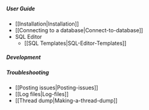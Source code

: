 ##### User Guide
- [[Installation|Installation]]
- [[Connecting to a database|Connect-to-database]]
- SQL Editor
  - [[SQL Templates|SQL-Editor-Templates]]

##### Development

##### Troubleshooting
- [[Posting issues|Posting-issues]]
- [[Log files|Log-files]]
- [[Thread dump|Making-a-thread-dump]]